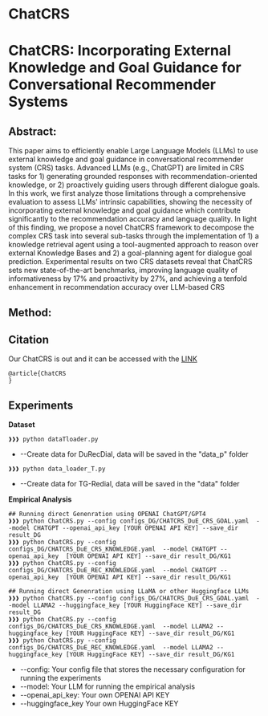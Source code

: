 # ChatCRS
# ChatCRS: Incorporating External Knowledge and Goal Guidance for Conversational Recommender Systems

## Abstract:
This paper aims to efficiently enable Large Language Models (LLMs) to use external knowledge and goal guidance in conversational recommender system (CRS) tasks. Advanced LLMs (e.g., ChatGPT) are limited in CRS tasks for 1) generating grounded responses with recommendation-oriented knowledge,
or 2) proactively guiding users through different dialogue goals. In this work, we first analyze those limitations through a comprehensive evaluation to assess LLMs' intrinsic capabilities, showing the necessity of incorporating external knowledge and goal guidance which contribute significantly to the recommendation accuracy and language quality. In light of this finding, we propose a novel ChatCRS framework to decompose the complex CRS task into several sub-tasks through the implementation of 1) a knowledge retrieval agent using a tool-augmented approach to reason over external Knowledge Bases and 2) a goal-planning agent for dialogue goal prediction. Experimental results on two CRS datasets reveal that ChatCRS sets new state-of-the-art benchmarks, improving language quality of informativeness by 17% and proactivity by 27%, and achieving a tenfold enhancement in recommendation accuracy over LLM-based CRS

## Method:


## Citation
Our ChatCRS is out and it can be accessed with the [LINK]()
```console
@article{ChatCRS
}
```


## Experiments
**Dataset**
```console
❱❱❱ python dataTloader.py
```
* --Create data for DuRecDial, data will be saved in the "data_p" folder
```console
❱❱❱ python data_loader_T.py
```
* --Create data for TG-Redial, data will be saved in the "data" folder

**Empirical Analysis**
```console
## Running direct Genenration using OPENAI ChatGPT/GPT4
❱❱❱ python ChatCRS.py --config configs_DG/CHATCRS_DuE_CRS_GOAL.yaml  --model CHATGPT --openai_api_key [YOUR OPENAI API KEY] --save_dir result_DG
❱❱❱ python ChatCRS.py --config configs_DG/CHATCRS_DuE_CRS_KNOWLEDGE.yaml  --model CHATGPT --openai_api_key  [YOUR OPENAI API KEY] --save_dir result_DG/KG1
❱❱❱ python ChatCRS.py --config configs_DG/CHATCRS_DuE_REC_KNOWLEDGE.yaml  --model CHATGPT --openai_api_key  [YOUR OPENAI API KEY] --save_dir result_DG/KG1

## Running direct Genenration using LLaMA or other Huggingface LLMs
❱❱❱ python ChatCRS.py --config configs_DG/CHATCRS_DuE_CRS_GOAL.yaml  --model LLAMA2 --huggingface_key [YOUR HuggingFace KEY] --save_dir result_DG
❱❱❱ python ChatCRS.py --config configs_DG/CHATCRS_DuE_CRS_KNOWLEDGE.yaml  --model LLAMA2 --huggingface_key [YOUR HuggingFace KEY] --save_dir result_DG/KG1
❱❱❱ python ChatCRS.py --config configs_DG/CHATCRS_DuE_REC_KNOWLEDGE.yaml  --model LLAMA2 --huggingface_key [YOUR HuggingFace KEY] --save_dir result_DG/KG1

```

* --config: Your config file that stores the necessary configuration for running the experiments
* --model: Your LLM for running the empirical analysis
* --openai_api_key: Your own OPENAI API KEY
* --huggingface_key Your own HuggingFace KEY
